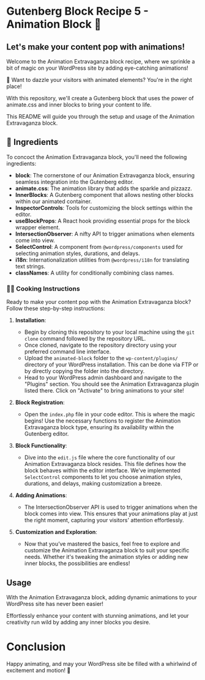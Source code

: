 # Gutenberg Block Recipe 5 - Animation Block 🍿

## Let's make your content pop with animations!

Welcome to the Animation Extravaganza block recipe, where we sprinkle a bit of magic on your WordPress site by adding eye-catching animations!

🎉 Want to dazzle your visitors with animated elements? You're in the right place!

With this repository, we'll create a Gutenberg block that uses the power of animate.css and inner blocks to bring your content to life.

This README will guide you through the setup and usage of the Animation Extravaganza block.

## 🧾 Ingredients

To concoct the Animation Extravaganza block, you'll need the following ingredients:

- **block**: The cornerstone of our Animation Extravaganza block, ensuring seamless integration into the Gutenberg editor.
- **animate.css**: The animation library that adds the sparkle and pizzazz.
- **InnerBlocks**: A Gutenberg component that allows nesting other blocks within our animated container.
- **InspectorControls**: Tools for customizing the block settings within the editor.
- **useBlockProps**: A React hook providing essential props for the block wrapper element.
- **IntersectionObserver**: A nifty API to trigger animations when elements come into view.
- **SelectControl**: A component from `@wordpress/components` used for selecting animation styles, durations, and delays.
- **i18n**: Internationalization utilities from `@wordpress/i18n` for translating text strings.
- **classNames**: A utility for conditionally combining class names.

### 👨‍🍳 Cooking Instructions

Ready to make your content pop with the Animation Extravaganza block? Follow these step-by-step instructions:

1. **Installation**:
	- Begin by cloning this repository to your local machine using the `git clone` command followed by the repository URL.
	- Once cloned, navigate to the repository directory using your preferred command line interface.
	- Upload the `animated-block` folder to the `wp-content/plugins/` directory of your WordPress installation. This can be done via FTP or by directly copying the folder into the directory.
	- Head to your WordPress admin dashboard and navigate to the "Plugins" section. You should see the Animation Extravaganza plugin listed there. Click on "Activate" to bring animations to your site!

2. **Block Registration**:
	- Open the `index.php` file in your code editor. This is where the magic begins! Use the necessary functions to register the Animation Extravaganza block type, ensuring its availability within the Gutenberg editor.

3. **Block Functionality**:
	- Dive into the `edit.js` file where the core functionality of our Animation Extravaganza block resides. This file defines how the block behaves within the editor interface. We’ve implemented `SelectControl` components to let you choose animation styles, durations, and delays, making customization a breeze.

4. **Adding Animations**:
	- The IntersectionObserver API is used to trigger animations when the block comes into view. This ensures that your animations play at just the right moment, capturing your visitors' attention effortlessly.

5. **Customization and Exploration**:
	- Now that you’ve mastered the basics, feel free to explore and customize the Animation Extravaganza block to suit your specific needs. Whether it's tweaking the animation styles or adding new inner blocks, the possibilities are endless!

## Usage

With the Animation Extravaganza block, adding dynamic animations to your WordPress site has never been easier!

Effortlessly enhance your content with stunning animations, and let your creativity run wild by adding any inner blocks you desire.

# Conclusion

Happy animating, and may your WordPress site be filled with a whirlwind of excitement and motion! 🎉
